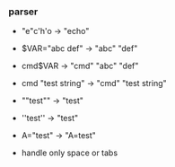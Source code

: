 ### parser
- "e"c'h'o          -> "echo"
- $VAR="abc def"    -> "abc" "def"
- cmd$VAR           -> "cmd" "abc" "def"
- cmd "test string" -> "cmd" "test string"
- ""test""          -> "test"
- ''test''          -> "test"
- A="test"          -> "A=test"

- handle only space or tabs